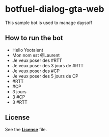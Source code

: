 # botfuel-dialog-gta-web

This sample bot is used to manage daysoff

## How to run the bot
- Hello Yootalent
- Mon nom est @Laurent
- Je veux poser des #RTT
- Je veux poser des 3 jours de #RTT
- Je veux poser des #CP
- Je veux poser des 5 jours de CP
- #RTT
- #CP
- 3 jours
- 3 #CP
- 3 #RTT

## License

See the [**License**](LICENSE.md) file.
